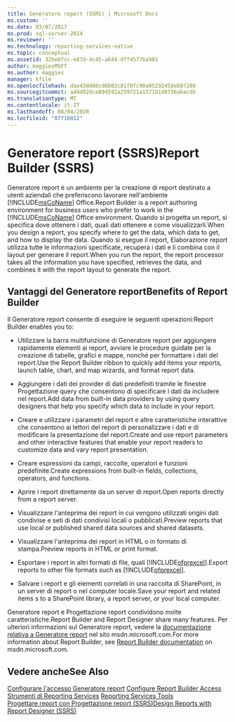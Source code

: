 ```yaml
---
title: Generatore report (SSRS) | Microsoft Docs
ms.custom: ''
ms.date: 03/07/2017
ms.prod: sql-server-2014
ms.reviewer: ''
ms.technology: reporting-services-native
ms.topic: conceptual
ms.assetid: 32be8fcc-e87d-4c45-a644-dff45776a981
author: maggiesMSFT
ms.author: maggies
manager: kfile
ms.openlocfilehash: dae43dd86cd6b02c81f0fc90a05292458eb87200
ms.sourcegitcommit: ad4d92dce894592a259721a1571b1d8736abacdb
ms.translationtype: MT
ms.contentlocale: it-IT
ms.lasthandoff: 08/04/2020
ms.locfileid: "87716012"
---
```

# <a name="report-builder-ssrs"></a><span data-ttu-id="753e1-102">Generatore report (SSRS)</span><span class="sxs-lookup"><span data-stu-id="753e1-102">Report Builder (SSRS)</span></span>
  <span data-ttu-id="753e1-103">Generatore report è un ambiente per la creazione di report destinato a utenti aziendali che preferiscono lavorare nell'ambiente [!INCLUDE[msCoName](../../includes/msconame-md.md)] Office.</span><span class="sxs-lookup"><span data-stu-id="753e1-103">Report Builder is a report authoring environment for business users who prefer to work in the [!INCLUDE[msCoName](../../includes/msconame-md.md)] Office environment.</span></span> <span data-ttu-id="753e1-104">Quando si progetta un report, si specifica dove ottenere i dati, quali dati ottenere e come visualizzarli.</span><span class="sxs-lookup"><span data-stu-id="753e1-104">When you design a report, you specify where to get the data, which data to get, and how to display the data.</span></span> <span data-ttu-id="753e1-105">Quando si esegue il report, Elaborazione report utilizza tutte le informazioni specificate, recupera i dati e li combina con il layout per generare il report.</span><span class="sxs-lookup"><span data-stu-id="753e1-105">When you run the report, the report processor takes all the information you have specified, retrieves the data, and combines it with the report layout to generate the report.</span></span>  
  
## <a name="benefits-of-report-builder"></a><span data-ttu-id="753e1-106">Vantaggi del Generatore report</span><span class="sxs-lookup"><span data-stu-id="753e1-106">Benefits of Report Builder</span></span>  
 <span data-ttu-id="753e1-107">Il Generatore report consente di eseguire le seguenti operazioni:</span><span class="sxs-lookup"><span data-stu-id="753e1-107">Report Builder enables you to:</span></span>  
  
-   <span data-ttu-id="753e1-108">Utilizzare la barra multifunzione di Generatore report per aggiungere rapidamente elementi ai report, avviare le procedure guidate per la creazione di tabelle, grafici e mappe, nonché per formattare i dati del report.</span><span class="sxs-lookup"><span data-stu-id="753e1-108">Use the Report Builder ribbon to quickly add items your reports, launch table, chart, and map wizards, and format report data.</span></span>  
  
-   <span data-ttu-id="753e1-109">Aggiungere i dati dei provider di dati predefiniti tramite le finestre Progettazione query che consentono di specificare i dati da includere nel report.</span><span class="sxs-lookup"><span data-stu-id="753e1-109">Add data from built-in data providers by using query designers that help you specify which data to include in your report.</span></span>  
  
-   <span data-ttu-id="753e1-110">Creare e utilizzare i parametri del report e altre caratteristiche interattive che consentono ai lettori del report di personalizzare i dati e di modificare la presentazione del report.</span><span class="sxs-lookup"><span data-stu-id="753e1-110">Create and use report parameters and other interactive features that enable your report readers to customize data and vary report presentation.</span></span>  
  
-   <span data-ttu-id="753e1-111">Creare espressioni da campi, raccolte, operatori e funzioni predefinite.</span><span class="sxs-lookup"><span data-stu-id="753e1-111">Create expressions from built-in fields, collections, operators, and functions.</span></span>  
  
-   <span data-ttu-id="753e1-112">Aprire i report direttamente da un server di report.</span><span class="sxs-lookup"><span data-stu-id="753e1-112">Open reports directly from a report server.</span></span>  
  
-   <span data-ttu-id="753e1-113">Visualizzare l'anteprima dei report in cui vengono utilizzati origini dati condivise e seti di dati condivisi locali o pubblicati.</span><span class="sxs-lookup"><span data-stu-id="753e1-113">Preview reports that use local or published shared data sources and shared datasets.</span></span>  
  
-   <span data-ttu-id="753e1-114">Visualizzare l'anteprima dei report in HTML o in formato di stampa.</span><span class="sxs-lookup"><span data-stu-id="753e1-114">Preview reports in HTML or print format.</span></span>  
  
-   <span data-ttu-id="753e1-115">Esportare i report in altri formati di file, quali [!INCLUDE[ofprexcel](../../includes/ofprexcel-md.md)].</span><span class="sxs-lookup"><span data-stu-id="753e1-115">Export reports to other file formats such as [!INCLUDE[ofprexcel](../../includes/ofprexcel-md.md)].</span></span>  
  
-   <span data-ttu-id="753e1-116">Salvare i report e gli elementi correlati in una raccolta di SharePoint, in un server di report o nel computer locale.</span><span class="sxs-lookup"><span data-stu-id="753e1-116">Save your report and related items s to a SharePoint library, a report server, or your local computer.</span></span>  
  
 <span data-ttu-id="753e1-117">Generatore report e Progettazione report condividono molte caratteristiche.</span><span class="sxs-lookup"><span data-stu-id="753e1-117">Report Builder and Report Designer share many features.</span></span> <span data-ttu-id="753e1-118">Per ulteriori informazioni sul Generatore report, vedere la [documentazione relativa a Generatore report](https://go.microsoft.com/fwlink/?LinkId=154494) nel sito msdn.microsoft.com.</span><span class="sxs-lookup"><span data-stu-id="753e1-118">For more information about Report Builder, see [Report Builder documentation](https://go.microsoft.com/fwlink/?LinkId=154494) on msdn.microsoft.com.</span></span>  
  
## <a name="see-also"></a><span data-ttu-id="753e1-119">Vedere anche</span><span class="sxs-lookup"><span data-stu-id="753e1-119">See Also</span></span>  
 <span data-ttu-id="753e1-120">[Configurare l'accesso Generatore report](../report-server/configure-report-builder-access.md) </span><span class="sxs-lookup"><span data-stu-id="753e1-120">[Configure Report Builder Access](../report-server/configure-report-builder-access.md) </span></span>  
 <span data-ttu-id="753e1-121">[Strumenti di Reporting Services](reporting-services-tools.md) </span><span class="sxs-lookup"><span data-stu-id="753e1-121">[Reporting Services Tools](reporting-services-tools.md) </span></span>  
 [<span data-ttu-id="753e1-122">Progettare report con Progettazione report &#40;SSRS&#41;</span><span class="sxs-lookup"><span data-stu-id="753e1-122">Design Reports with Report Designer &#40;SSRS&#41;</span></span>](design-reporting-services-paginated-reports-with-report-designer-ssrs.md)  
  
  

